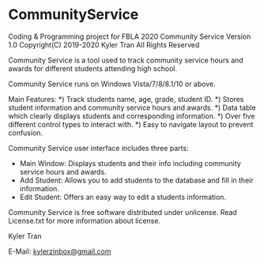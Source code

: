 # CommunityService
Coding &amp; Programming project for FBLA 2020
              Community Service Version 1.0
            Copyright(C) 2019-2020 Kyler Tran
                   All Rights Reserved

Community Service is a tool used to track community service hours and
awards for different students attending high school.

Community Service runs on Windows Vista/7/8/8.1/10 or above.

Main Features:
*) Track students name, age, grade, student ID.
*) Stores student information and community service hours
and awards.
*) Data table which clearly displays students and corresponding information.
*) Over five different control types to interact with.
*) Easy to navigate layout to prevent confusion.

Community Service user interface includes three parts:
* Main Window: Displays students and their info including community service 
hours and awards.
* Add Student: Allows you to add students to the database and
fill in their information.
* Edit Student: Offers an easy way to edit a students information.

Community Service is free software distributed under unlicense. Read
License.txt for more information about license.

Kyler Tran

E-Mail: kylerzinbox@gmail.com
